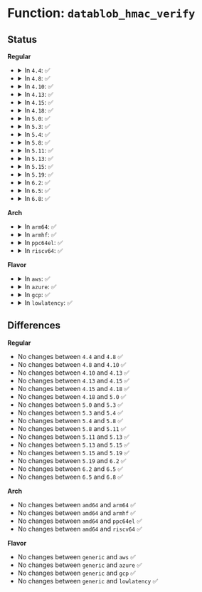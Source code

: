 # Function: <code>datablob_hmac_verify</code>

## Status
<b>Regular</b>
<ul>
<li>
<details>
<summary>In <code>4.4</code>: ✅</summary>

```c
int datablob_hmac_verify(struct encrypted_key_payload *epayload, const u8 *format, const u8 *master_key, size_t master_keylen);
```

**Collision:** Unique Static

**Inline:** No

**Transformation:** False

**Instances:**

```
In security/keys/encrypted-keys/encrypted.c (ffffffff81339a40)
Location: security/keys/encrypted-keys/encrypted.c:525
Inline: False
Direct callers:
  - security/keys/encrypted-keys/encrypted.c:encrypted_instantiate
```
**Symbols:**

```
ffffffff81339a40-ffffffff81339af3: datablob_hmac_verify (STB_LOCAL)
```
</details>
</li>
<li>
<details>
<summary>In <code>4.8</code>: ✅</summary>

```c
int datablob_hmac_verify(struct encrypted_key_payload *epayload, const u8 *format, const u8 *master_key, size_t master_keylen);
```

**Collision:** Unique Static

**Inline:** No

**Transformation:** False

**Instances:**

```
In security/keys/encrypted-keys/encrypted.c (ffffffff8136f120)
Location: security/keys/encrypted-keys/encrypted.c:540
Inline: False
Direct callers:
  - security/keys/encrypted-keys/encrypted.c:encrypted_instantiate
```
**Symbols:**

```
ffffffff8136f120-ffffffff8136f1d3: datablob_hmac_verify (STB_LOCAL)
```
</details>
</li>
<li>
<details>
<summary>In <code>4.10</code>: ✅</summary>

```c
int datablob_hmac_verify(struct encrypted_key_payload *epayload, const u8 *format, const u8 *master_key, size_t master_keylen);
```

**Collision:** Unique Static

**Inline:** No

**Transformation:** False

**Instances:**

```
In security/keys/encrypted-keys/encrypted.c (ffffffff81385950)
Location: security/keys/encrypted-keys/encrypted.c:540
Inline: False
Direct callers:
  - security/keys/encrypted-keys/encrypted.c:encrypted_instantiate
```
**Symbols:**

```
ffffffff81385950-ffffffff81385a03: datablob_hmac_verify (STB_LOCAL)
```
</details>
</li>
<li>
<details>
<summary>In <code>4.13</code>: ✅</summary>

```c
int datablob_hmac_verify(struct encrypted_key_payload *epayload, const u8 *format, const u8 *master_key, size_t master_keylen);
```

**Collision:** Unique Static

**Inline:** No

**Transformation:** False

**Instances:**

```
In security/keys/encrypted-keys/encrypted.c (ffffffff8139a1a0)
Location: security/keys/encrypted-keys/encrypted.c:515
Inline: False
Direct callers:
  - security/keys/encrypted-keys/encrypted.c:encrypted_instantiate
```
**Symbols:**

```
ffffffff8139a1a0-ffffffff8139a26b: datablob_hmac_verify (STB_LOCAL)
```
</details>
</li>
<li>
<details>
<summary>In <code>4.15</code>: ✅</summary>

```c
int datablob_hmac_verify(struct encrypted_key_payload *epayload, const u8 *format, const u8 *master_key, size_t master_keylen);
```

**Collision:** Unique Static

**Inline:** No

**Transformation:** False

**Instances:**

```
In security/keys/encrypted-keys/encrypted.c (ffffffff813bf830)
Location: security/keys/encrypted-keys/encrypted.c:522
Inline: False
Direct callers:
  - security/keys/encrypted-keys/encrypted.c:encrypted_instantiate
```
**Symbols:**

```
ffffffff813bf830-ffffffff813bf8fb: datablob_hmac_verify (STB_LOCAL)
```
</details>
</li>
<li>
<details>
<summary>In <code>4.18</code>: ✅</summary>

```c
int datablob_hmac_verify(struct encrypted_key_payload *epayload, const u8 *format, const u8 *master_key, size_t master_keylen);
```

**Collision:** Unique Static

**Inline:** No

**Transformation:** False

**Instances:**

```
In security/keys/encrypted-keys/encrypted.c (ffffffff813f0600)
Location: security/keys/encrypted-keys/encrypted.c:522
Inline: False
Direct callers:
  - security/keys/encrypted-keys/encrypted.c:encrypted_instantiate
```
**Symbols:**

```
ffffffff813f0600-ffffffff813f06cb: datablob_hmac_verify (STB_LOCAL)
```
</details>
</li>
<li>
<details>
<summary>In <code>5.0</code>: ✅</summary>

```c
int datablob_hmac_verify(struct encrypted_key_payload *epayload, const u8 *format, const u8 *master_key, size_t master_keylen);
```

**Collision:** Unique Static

**Inline:** No

**Transformation:** False

**Instances:**

```
In security/keys/encrypted-keys/encrypted.c (ffffffff8140b8e0)
Location: security/keys/encrypted-keys/encrypted.c:526
Inline: False
Direct callers:
  - security/keys/encrypted-keys/encrypted.c:encrypted_instantiate
```
**Symbols:**

```
ffffffff8140b8e0-ffffffff8140b9ab: datablob_hmac_verify (STB_LOCAL)
```
</details>
</li>
<li>
<details>
<summary>In <code>5.3</code>: ✅</summary>

```c
int datablob_hmac_verify(struct encrypted_key_payload *epayload, const u8 *format, const u8 *master_key, size_t master_keylen);
```

**Collision:** Unique Static

**Inline:** No

**Transformation:** False

**Instances:**

```
In security/keys/encrypted-keys/encrypted.c (ffffffff81438640)
Location: security/keys/encrypted-keys/encrypted.c:522
Inline: False
Direct callers:
  - security/keys/encrypted-keys/encrypted.c:encrypted_instantiate
```
**Symbols:**

```
ffffffff81438640-ffffffff8143870e: datablob_hmac_verify (STB_LOCAL)
```
</details>
</li>
<li>
<details>
<summary>In <code>5.4</code>: ✅</summary>

```c
int datablob_hmac_verify(struct encrypted_key_payload *epayload, const u8 *format, const u8 *master_key, size_t master_keylen);
```

**Collision:** Unique Static

**Inline:** No

**Transformation:** False

**Instances:**

```
In security/keys/encrypted-keys/encrypted.c (ffffffff81452470)
Location: security/keys/encrypted-keys/encrypted.c:522
Inline: False
Direct callers:
  - security/keys/encrypted-keys/encrypted.c:encrypted_instantiate
```
**Symbols:**

```
ffffffff81452470-ffffffff8145254d: datablob_hmac_verify (STB_LOCAL)
```
</details>
</li>
<li>
<details>
<summary>In <code>5.8</code>: ✅</summary>

```c
int datablob_hmac_verify(struct encrypted_key_payload *epayload, const u8 *format, const u8 *master_key, size_t master_keylen);
```

**Collision:** Unique Static

**Inline:** No

**Transformation:** False

**Instances:**

```
In security/keys/encrypted-keys/encrypted.c (ffffffff814a50e0)
Location: security/keys/encrypted-keys/encrypted.c:510
Inline: False
Direct callers:
  - security/keys/encrypted-keys/encrypted.c:encrypted_key_decrypt
```
**Symbols:**

```
ffffffff814a50e0-ffffffff814a51bd: datablob_hmac_verify (STB_LOCAL)
```
</details>
</li>
<li>
<details>
<summary>In <code>5.11</code>: ✅</summary>

```c
int datablob_hmac_verify(struct encrypted_key_payload *epayload, const u8 *format, const u8 *master_key, size_t master_keylen);
```

**Collision:** Unique Static

**Inline:** No

**Transformation:** False

**Instances:**

```
In security/keys/encrypted-keys/encrypted.c (ffffffff814c28b0)
Location: security/keys/encrypted-keys/encrypted.c:510
Inline: False
Direct callers:
  - security/keys/encrypted-keys/encrypted.c:encrypted_key_decrypt
```
**Symbols:**

```
ffffffff814c28b0-ffffffff814c298d: datablob_hmac_verify (STB_LOCAL)
```
</details>
</li>
<li>
<details>
<summary>In <code>5.13</code>: ✅</summary>

```c
int datablob_hmac_verify(struct encrypted_key_payload *epayload, const u8 *format, const u8 *master_key, size_t master_keylen);
```

**Collision:** Unique Static

**Inline:** No

**Transformation:** False

**Instances:**

```
In security/keys/encrypted-keys/encrypted.c (ffffffff814c8660)
Location: security/keys/encrypted-keys/encrypted.c:510
Inline: False
Direct callers:
  - security/keys/encrypted-keys/encrypted.c:encrypted_key_decrypt
```
**Symbols:**

```
ffffffff814c8660-ffffffff814c873e: datablob_hmac_verify (STB_LOCAL)
```
</details>
</li>
<li>
<details>
<summary>In <code>5.15</code>: ✅</summary>

```c
int datablob_hmac_verify(struct encrypted_key_payload *epayload, const u8 *format, const u8 *master_key, size_t master_keylen);
```

**Collision:** Unique Static

**Inline:** No

**Transformation:** False

**Instances:**

```
In security/keys/encrypted-keys/encrypted.c (ffffffff81521150)
Location: security/keys/encrypted-keys/encrypted.c:510
Inline: False
Direct callers:
  - security/keys/encrypted-keys/encrypted.c:encrypted_key_decrypt
```
**Symbols:**

```
ffffffff81521150-ffffffff8152122e: datablob_hmac_verify (STB_LOCAL)
```
</details>
</li>
<li>
<details>
<summary>In <code>5.19</code>: ✅</summary>

```c
int datablob_hmac_verify(struct encrypted_key_payload *epayload, const u8 *format, const u8 *master_key, size_t master_keylen);
```

**Collision:** Unique Static

**Inline:** No

**Transformation:** False

**Instances:**

```
In security/keys/encrypted-keys/encrypted.c (ffffffff815b4980)
Location: security/keys/encrypted-keys/encrypted.c:516
Inline: False
Direct callers:
  - security/keys/encrypted-keys/encrypted.c:encrypted_key_decrypt
```
**Symbols:**

```
ffffffff815b4980-ffffffff815b4aaa: datablob_hmac_verify (STB_LOCAL)
```
</details>
</li>
<li>
<details>
<summary>In <code>6.2</code>: ✅</summary>

```c
int datablob_hmac_verify(struct encrypted_key_payload *epayload, const u8 *format, const u8 *master_key, size_t master_keylen);
```

**Collision:** Unique Static

**Inline:** No

**Transformation:** False

**Instances:**

```
In security/keys/encrypted-keys/encrypted.c (ffffffff8165f490)
Location: security/keys/encrypted-keys/encrypted.c:516
Inline: False
Direct callers:
  - security/keys/encrypted-keys/encrypted.c:encrypted_key_decrypt
```
**Symbols:**

```
ffffffff8165f490-ffffffff8165f5ba: datablob_hmac_verify (STB_LOCAL)
```
</details>
</li>
<li>
<details>
<summary>In <code>6.5</code>: ✅</summary>

```c
int datablob_hmac_verify(struct encrypted_key_payload *epayload, const u8 *format, const u8 *master_key, size_t master_keylen);
```

**Collision:** Unique Static

**Inline:** No

**Transformation:** False

**Instances:**

```
In security/keys/encrypted-keys/encrypted.c (ffffffff81697e10)
Location: security/keys/encrypted-keys/encrypted.c:516
Inline: False
Direct callers:
  - security/keys/encrypted-keys/encrypted.c:encrypted_key_decrypt
```
**Symbols:**

```
ffffffff81697e10-ffffffff81697f3a: datablob_hmac_verify (STB_LOCAL)
```
</details>
</li>
<li>
<details>
<summary>In <code>6.8</code>: ✅</summary>

```c
int datablob_hmac_verify(struct encrypted_key_payload *epayload, const u8 *format, const u8 *master_key, size_t master_keylen);
```

**Collision:** Unique Static

**Inline:** No

**Transformation:** False

**Instances:**

```
In security/keys/encrypted-keys/encrypted.c (ffffffff816d4940)
Location: security/keys/encrypted-keys/encrypted.c:516
Inline: False
Direct callers:
  - security/keys/encrypted-keys/encrypted.c:encrypted_key_decrypt
```
**Symbols:**

```
ffffffff816d4940-ffffffff816d4a6a: datablob_hmac_verify (STB_LOCAL)
```
</details>
</li>
</ul>
<b>Arch</b>
<ul>
<li>
<details>
<summary>In <code>arm64</code>: ✅</summary>

```c
int datablob_hmac_verify(struct encrypted_key_payload *epayload, const u8 *format, const u8 *master_key, size_t master_keylen);
```

**Collision:** Unique Static

**Inline:** No

**Transformation:** False

**Instances:**

```
In security/keys/encrypted-keys/encrypted.c (ffff80001053d218)
Location: security/keys/encrypted-keys/encrypted.c:522
Inline: False
Direct callers:
  - security/keys/encrypted-keys/encrypted.c:encrypted_instantiate
```
**Symbols:**

```
ffff80001053d218-ffff80001053d30c: datablob_hmac_verify (STB_LOCAL)
```
</details>
</li>
<li>
<details>
<summary>In <code>armhf</code>: ✅</summary>

```c
int datablob_hmac_verify(struct encrypted_key_payload *epayload, const u8 *format, const u8 *master_key, size_t master_keylen);
```

**Collision:** Unique Static

**Inline:** No

**Transformation:** False

**Instances:**

```
In security/keys/encrypted-keys/encrypted.c (c06f35bc)
Location: security/keys/encrypted-keys/encrypted.c:522
Inline: False
Direct callers:
  - security/keys/encrypted-keys/encrypted.c:encrypted_instantiate
```
**Symbols:**

```
c06f35bc-c06f36ac: datablob_hmac_verify (STB_LOCAL)
```
</details>
</li>
<li>
<details>
<summary>In <code>ppc64el</code>: ✅</summary>

```c
int datablob_hmac_verify(struct encrypted_key_payload *epayload, const u8 *format, const u8 *master_key, size_t master_keylen);
```

**Collision:** Unique Static

**Inline:** No

**Transformation:** False

**Instances:**

```
In security/keys/encrypted-keys/encrypted.c (c00000000068d280)
Location: security/keys/encrypted-keys/encrypted.c:522
Inline: False
Direct callers:
  - security/keys/encrypted-keys/encrypted.c:encrypted_instantiate
```
**Symbols:**

```
c00000000068d280-c00000000068d3a8: datablob_hmac_verify (STB_LOCAL)
```
</details>
</li>
<li>
<details>
<summary>In <code>riscv64</code>: ✅</summary>

```c
int datablob_hmac_verify(struct encrypted_key_payload *epayload, const u8 *format, const u8 *master_key, size_t master_keylen);
```

**Collision:** Unique Static

**Inline:** No

**Transformation:** False

**Instances:**

```
In security/keys/encrypted-keys/encrypted.c (ffffffe00039b222)
Location: security/keys/encrypted-keys/encrypted.c:522
Inline: False
Direct callers:
  - security/keys/encrypted-keys/encrypted.c:encrypted_instantiate
```
**Symbols:**

```
ffffffe00039b222-ffffffe00039b2e4: datablob_hmac_verify (STB_LOCAL)
```
</details>
</li>
</ul>
<b>Flavor</b>
<ul>
<li>
<details>
<summary>In <code>aws</code>: ✅</summary>

```c
int datablob_hmac_verify(struct encrypted_key_payload *epayload, const u8 *format, const u8 *master_key, size_t master_keylen);
```

**Collision:** Unique Static

**Inline:** No

**Transformation:** False

**Instances:**

```
In security/keys/encrypted-keys/encrypted.c (ffffffff8144aa50)
Location: security/keys/encrypted-keys/encrypted.c:522
Inline: False
Direct callers:
  - security/keys/encrypted-keys/encrypted.c:encrypted_instantiate
```
**Symbols:**

```
ffffffff8144aa50-ffffffff8144ab2d: datablob_hmac_verify (STB_LOCAL)
```
</details>
</li>
<li>
<details>
<summary>In <code>azure</code>: ✅</summary>

```c
int datablob_hmac_verify(struct encrypted_key_payload *epayload, const u8 *format, const u8 *master_key, size_t master_keylen);
```

**Collision:** Unique Static

**Inline:** No

**Transformation:** False

**Instances:**

```
In security/keys/encrypted-keys/encrypted.c (ffffffff8143b4a0)
Location: security/keys/encrypted-keys/encrypted.c:522
Inline: False
Direct callers:
  - security/keys/encrypted-keys/encrypted.c:encrypted_instantiate
```
**Symbols:**

```
ffffffff8143b4a0-ffffffff8143b57d: datablob_hmac_verify (STB_LOCAL)
```
</details>
</li>
<li>
<details>
<summary>In <code>gcp</code>: ✅</summary>

```c
int datablob_hmac_verify(struct encrypted_key_payload *epayload, const u8 *format, const u8 *master_key, size_t master_keylen);
```

**Collision:** Unique Static

**Inline:** No

**Transformation:** False

**Instances:**

```
In security/keys/encrypted-keys/encrypted.c (ffffffff81446af0)
Location: security/keys/encrypted-keys/encrypted.c:522
Inline: False
Direct callers:
  - security/keys/encrypted-keys/encrypted.c:encrypted_instantiate
```
**Symbols:**

```
ffffffff81446af0-ffffffff81446bcd: datablob_hmac_verify (STB_LOCAL)
```
</details>
</li>
<li>
<details>
<summary>In <code>lowlatency</code>: ✅</summary>

```c
int datablob_hmac_verify(struct encrypted_key_payload *epayload, const u8 *format, const u8 *master_key, size_t master_keylen);
```

**Collision:** Unique Static

**Inline:** No

**Transformation:** False

**Instances:**

```
In security/keys/encrypted-keys/encrypted.c (ffffffff8145de20)
Location: security/keys/encrypted-keys/encrypted.c:522
Inline: False
Direct callers:
  - security/keys/encrypted-keys/encrypted.c:encrypted_instantiate
```
**Symbols:**

```
ffffffff8145de20-ffffffff8145defd: datablob_hmac_verify (STB_LOCAL)
```
</details>
</li>
</ul>

## Differences
<b>Regular</b>
<ul>
<li>
No changes between <code>4.4</code> and <code>4.8</code> ✅
</li>
<li>
No changes between <code>4.8</code> and <code>4.10</code> ✅
</li>
<li>
No changes between <code>4.10</code> and <code>4.13</code> ✅
</li>
<li>
No changes between <code>4.13</code> and <code>4.15</code> ✅
</li>
<li>
No changes between <code>4.15</code> and <code>4.18</code> ✅
</li>
<li>
No changes between <code>4.18</code> and <code>5.0</code> ✅
</li>
<li>
No changes between <code>5.0</code> and <code>5.3</code> ✅
</li>
<li>
No changes between <code>5.3</code> and <code>5.4</code> ✅
</li>
<li>
No changes between <code>5.4</code> and <code>5.8</code> ✅
</li>
<li>
No changes between <code>5.8</code> and <code>5.11</code> ✅
</li>
<li>
No changes between <code>5.11</code> and <code>5.13</code> ✅
</li>
<li>
No changes between <code>5.13</code> and <code>5.15</code> ✅
</li>
<li>
No changes between <code>5.15</code> and <code>5.19</code> ✅
</li>
<li>
No changes between <code>5.19</code> and <code>6.2</code> ✅
</li>
<li>
No changes between <code>6.2</code> and <code>6.5</code> ✅
</li>
<li>
No changes between <code>6.5</code> and <code>6.8</code> ✅
</li>
</ul>
<b>Arch</b>
<ul>
<li>
No changes between <code>amd64</code> and <code>arm64</code> ✅
</li>
<li>
No changes between <code>amd64</code> and <code>armhf</code> ✅
</li>
<li>
No changes between <code>amd64</code> and <code>ppc64el</code> ✅
</li>
<li>
No changes between <code>amd64</code> and <code>riscv64</code> ✅
</li>
</ul>
<b>Flavor</b>
<ul>
<li>
No changes between <code>generic</code> and <code>aws</code> ✅
</li>
<li>
No changes between <code>generic</code> and <code>azure</code> ✅
</li>
<li>
No changes between <code>generic</code> and <code>gcp</code> ✅
</li>
<li>
No changes between <code>generic</code> and <code>lowlatency</code> ✅
</li>
</ul>

